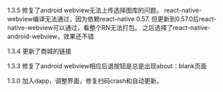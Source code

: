 
1.3.5
修复了android webview无法上传选择图库的问题。
react-native-webview编译无法通过，因为依赖react-native 0.57. 但更新到0.57.0后react-native-webview可以通过，看整个RN无法打包。
之后选择了react-native-android-webview，效果还不错

1.3.4
更新了商城的链接

1.3.3
修复了android webview相应后退按钮是总是出现about：blank页面

1.3.0
加入dapp，调整界面，修复扫码crash和自动更新。